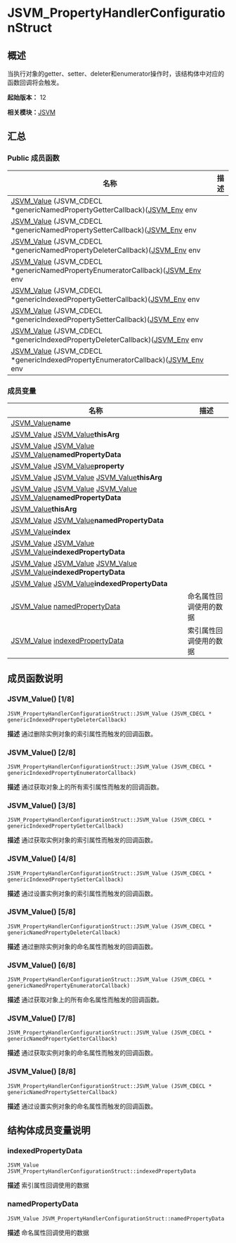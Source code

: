 # JSVM_PropertyHandlerConfigurationStruct


## 概述

当执行对象的getter、setter、deleter和enumerator操作时，该结构体中对应的函数回调将会触发。

**起始版本：** 12

**相关模块：**[JSVM](_j_s_v_m.md)


## 汇总


### Public 成员函数

| 名称 | 描述 | 
| -------- | -------- |
| [JSVM_Value](#jsvm_value-78) (JSVM_CDECL \*genericNamedPropertyGetterCallback)([JSVM_Env](_j_s_v_m.md#jsvm_env) env |  | 
| [JSVM_Value](#jsvm_value-88) (JSVM_CDECL \*genericNamedPropertySetterCallback)([JSVM_Env](_j_s_v_m.md#jsvm_env) env |  | 
| [JSVM_Value](#jsvm_value-58) (JSVM_CDECL \*genericNamedPropertyDeleterCallback)([JSVM_Env](_j_s_v_m.md#jsvm_env) env |  | 
| [JSVM_Value](#jsvm_value-68) (JSVM_CDECL \*genericNamedPropertyEnumeratorCallback)([JSVM_Env](_j_s_v_m.md#jsvm_env) env |  | 
| [JSVM_Value](#jsvm_value-38) (JSVM_CDECL \*genericIndexedPropertyGetterCallback)([JSVM_Env](_j_s_v_m.md#jsvm_env) env |  | 
| [JSVM_Value](#jsvm_value-48) (JSVM_CDECL \*genericIndexedPropertySetterCallback)([JSVM_Env](_j_s_v_m.md#jsvm_env) env |  | 
| [JSVM_Value](#jsvm_value-18) (JSVM_CDECL \*genericIndexedPropertyDeleterCallback)([JSVM_Env](_j_s_v_m.md#jsvm_env) env |  | 
| [JSVM_Value](#jsvm_value-28) (JSVM_CDECL \*genericIndexedPropertyEnumeratorCallback)([JSVM_Env](_j_s_v_m.md#jsvm_env) env |  | 


### 成员变量

| 名称 | 描述 | 
| -------- | -------- |
| [JSVM_Value](_j_s_v_m.md#jsvm_value)**name** |  | 
| [JSVM_Value](_j_s_v_m.md#jsvm_value) [JSVM_Value](_j_s_v_m.md#jsvm_value)**thisArg** |  | 
| [JSVM_Value](_j_s_v_m.md#jsvm_value) [JSVM_Value](_j_s_v_m.md#jsvm_value) [JSVM_Value](_j_s_v_m.md#jsvm_value)**namedPropertyData** |  | 
| [JSVM_Value](_j_s_v_m.md#jsvm_value) [JSVM_Value](_j_s_v_m.md#jsvm_value)**property** |  | 
| [JSVM_Value](_j_s_v_m.md#jsvm_value) [JSVM_Value](_j_s_v_m.md#jsvm_value) [JSVM_Value](_j_s_v_m.md#jsvm_value)**thisArg** |  | 
| [JSVM_Value](_j_s_v_m.md#jsvm_value) [JSVM_Value](_j_s_v_m.md#jsvm_value) [JSVM_Value](_j_s_v_m.md#jsvm_value) [JSVM_Value](_j_s_v_m.md#jsvm_value)**namedPropertyData** |  | 
| [JSVM_Value](_j_s_v_m.md#jsvm_value)**thisArg** |  | 
| [JSVM_Value](_j_s_v_m.md#jsvm_value) [JSVM_Value](_j_s_v_m.md#jsvm_value)**namedPropertyData** |  | 
| [JSVM_Value](_j_s_v_m.md#jsvm_value)**index** |  | 
| [JSVM_Value](_j_s_v_m.md#jsvm_value) [JSVM_Value](_j_s_v_m.md#jsvm_value) [JSVM_Value](_j_s_v_m.md#jsvm_value)**indexedPropertyData** |  | 
| [JSVM_Value](_j_s_v_m.md#jsvm_value) [JSVM_Value](_j_s_v_m.md#jsvm_value) [JSVM_Value](_j_s_v_m.md#jsvm_value) [JSVM_Value](_j_s_v_m.md#jsvm_value)**indexedPropertyData** |  | 
| [JSVM_Value](_j_s_v_m.md#jsvm_value) [JSVM_Value](_j_s_v_m.md#jsvm_value)**indexedPropertyData** |  | 
| [JSVM_Value](_j_s_v_m.md#jsvm_value) [namedPropertyData](#namedpropertydata) | 命名属性回调使用的数据  | 
| [JSVM_Value](_j_s_v_m.md#jsvm_value) [indexedPropertyData](#indexedpropertydata) | 索引属性回调使用的数据  | 


## 成员函数说明


### JSVM_Value() [1/8]

```
JSVM_PropertyHandlerConfigurationStruct::JSVM_Value (JSVM_CDECL * genericIndexedPropertyDeleterCallback)
```
**描述**
通过删除实例对象的索引属性而触发的回调函数。


### JSVM_Value() [2/8]

```
JSVM_PropertyHandlerConfigurationStruct::JSVM_Value (JSVM_CDECL * genericIndexedPropertyEnumeratorCallback)
```
**描述**
通过获取对象上的所有索引属性而触发的回调函数。


### JSVM_Value() [3/8]

```
JSVM_PropertyHandlerConfigurationStruct::JSVM_Value (JSVM_CDECL * genericIndexedPropertyGetterCallback)
```
**描述**
通过获取实例对象的索引属性而触发的回调函数。


### JSVM_Value() [4/8]

```
JSVM_PropertyHandlerConfigurationStruct::JSVM_Value (JSVM_CDECL * genericIndexedPropertySetterCallback)
```
**描述**
通过设置实例对象的索引属性而触发的回调函数。


### JSVM_Value() [5/8]

```
JSVM_PropertyHandlerConfigurationStruct::JSVM_Value (JSVM_CDECL * genericNamedPropertyDeleterCallback)
```
**描述**
通过删除实例对象的命名属性而触发的回调函数。


### JSVM_Value() [6/8]

```
JSVM_PropertyHandlerConfigurationStruct::JSVM_Value (JSVM_CDECL * genericNamedPropertyEnumeratorCallback)
```
**描述**
通过获取对象上的所有命名属性而触发的回调函数。


### JSVM_Value() [7/8]

```
JSVM_PropertyHandlerConfigurationStruct::JSVM_Value (JSVM_CDECL * genericNamedPropertyGetterCallback)
```
**描述**
通过获取实例对象的命名属性而触发的回调函数。


### JSVM_Value() [8/8]

```
JSVM_PropertyHandlerConfigurationStruct::JSVM_Value (JSVM_CDECL * genericNamedPropertySetterCallback)
```
**描述**
通过设置实例对象的命名属性而触发的回调函数。


## 结构体成员变量说明


### indexedPropertyData

```
JSVM_Value JSVM_PropertyHandlerConfigurationStruct::indexedPropertyData
```
**描述**
索引属性回调使用的数据


### namedPropertyData

```
JSVM_Value JSVM_PropertyHandlerConfigurationStruct::namedPropertyData
```
**描述**
命名属性回调使用的数据
